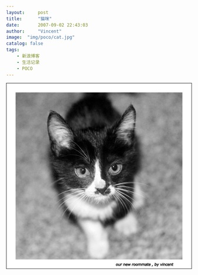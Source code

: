 ```yaml
---
layout:     post
title:      "猫咪"
date:       2007-09-02 22:43:03
author:     "Vincent"
image:  "img/poco/cat.jpg"
catalog: false
tags:
    - 新浪博客
    - 生活记录
    - POCO
---
```






![](/img/poco/cat.jpg)



